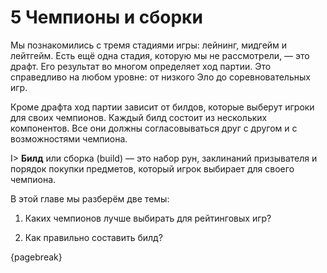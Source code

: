 # 5 Чемпионы и сборки

Мы познакомились с тремя стадиями игры: лейнинг, мидгейм и лейтгейм. Есть ещё одна стадия, которую мы не рассмотрели, — это драфт. Его результат во многом определяет ход партии. Это справедливо на любом уровне: от низкого Эло до соревновательных игр.

Кроме драфта ход партии зависит от билдов, которые выберут игроки для своих чемпионов. Каждый билд состоит из нескольких компонентов. Все они должны согласовываться друг с другом и с возможностями чемпиона.

I> **Билд** или сборка (build) — это набор рун, заклинаний призывателя и порядок покупки предметов, который игрок выбирает для своего чемпиона.

В этой главе мы разберём две темы:

1. Каких чемпионов лучше выбирать для рейтинговых игр?

2. Как правильно составить билд?

{pagebreak}
